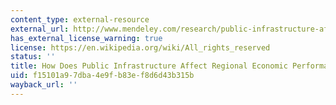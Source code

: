 ```yaml
---
content_type: external-resource
external_url: http://www.mendeley.com/research/public-infrastructure-affect-regional-economic-performance/
has_external_license_warning: true
license: https://en.wikipedia.org/wiki/All_rights_reserved
status: ''
title: How Does Public Infrastructure Affect Regional Economic Performance?
uid: f15101a9-7dba-4e9f-b83e-f8d6d43b315b
wayback_url: ''
---
```

